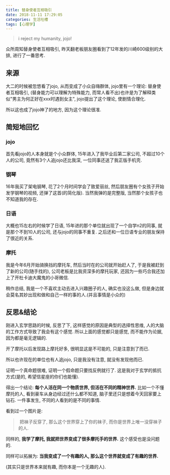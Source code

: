 ```yaml
---
title: 替身使者互相吸引
date: 2018-11-11 17:29:05
categories: 生活吐槽
tags: [心理学]
---
```

> i reject my humanity, jojo!

众所周知替身使者互相吸引, 昨天翻老板朋友圈看到了12年发的川崎600级别的大排, 进行了一番思考.

<!--more-->

## 来源

大二的时候被忽悠看了jojo, 从而变成了小众自嗨群体, jojo里有一个理论: 替身使者互相吸引, (替身能力可以理解为特殊能力, 而常人看不出)也许是为了解释类似"男主为何正好在xxx时遇到女主", jojo提出了这个理论, 使剧情合理化.

所以这也成了jojo神了的地方, 因为这个理论很准.

## 简短地回忆

### jojo

首先看jojo的人本身就是个小众群体, 15年进入了我毕业后第二家公司, 不超过10个人的公司, 竟然有3个人追jojo还比我深, 一位同事还送了我正版手机壳.

### 钢琴

16年我买了架电钢琴, 花了2个月时间学会了致爱丽丝, 然后朋友圈有个女孩子开始发学钢琴的视频, 还弹了这首(的简化版). 当然我弹的是完整版, 当然那个女孩子也不知道我的存在.

### 日语

大概也15左右的时候学了日语, 15年进的那个单位就出现了一个自学n2的同事, 就是那个不到10人的公司, 还与jojo的同事不重复. 之后还和一位日语专业的朋友保持了很近的关系.

### 摩托

我是今年6月开始骑换挡的摩托车, 然后当时在的公司就开始赶人了, 于是我被赶到了新的公司(随手找的), 公司老板是比我资深多的摩托玩家, 还因为一些巧合我还加上了开杜卡迪大魔鬼的小哥微信.

稍作总结, 我是一个不喜欢主动去进入兴趣圈子的人, 确实也没这么做, 但是身边就会莫名其妙出现和做和自己一样的事的人.(并且事情是小众的)

## 反思&结论

刚进入玄学思路的时候, 反思了下, 这样感觉的原因是典型的选择性思维, 人的大脑的工作方式导致了我会有这个感觉. 所以上面的感觉都只是感觉, 而不能作为论据, 因为都是毫无逻辑的.

开了摩托以后发现路上摩托好多, 很明显这是不可能的, 只是注意到了而已.

所以也许现在的单位也有人追jojo, 只是我没有注意, 就没有发现他而已.

证明一个真命题很难, 证明一个假命题只要找反例就行了. 这是我对于玄学的抵抗方式(是的, 希望信星座的你们也能懂).

得出一个结论: **每个人活在同一个物质世界, 但活在不同的精神世界.** 比如一个不懂摩托的人, 看到豪车从身边经过还什么都不知道, 脑子里还只是想着今天回家要上钻石. 一件事发生, 不同的人看到的是不同的事情.

看到过一个图片是:

> ​	把袜子反穿了, 那么这个世界穿上了你的袜子, 而你是世界上唯一没穿袜子的人.

同样的, **我学了摩托, 我就把世界变成了很多摩托手的世界.** 这个感受也是没问题的.

同样可以拓展为: **当我变成了一个有趣的人, 那么这个世界就变成了有趣的世界.**

(其实只是世界本来就有趣, 而你本是一个无趣的人).